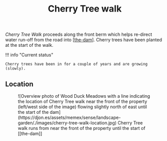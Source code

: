 ﻿---
tags:
- zone
- wood-duck-meadows
- landscape
title: Cherry Tree walk
type: note
---
_Cherry Tree Walk_ proceeds along the front berm which helps re-direct water run-off from the road into [[the-dam]]. Cherry trees have been planted at the start of the walk.

!!! info "Current status"

    Cherry trees have been in for a couple of years and are growing (slowly). 

## Location

<figure markdown>
![Overview photo of Wood Duck Meadows with a line indicating the location of Cherry Tree walk near the front of the property (left/west side of the image) flowing slightly north of east until the start of the dam](https://djon.es/assets/memex/sense/landscape-garden/./images/cherry-tree-walk-location.jpg)
<caption>Cherry Tree walk runs from near the front of the property until the start of [[the-dam]]</caption>
</figure>


[//begin]: # "Autogenerated link references for markdown compatibility"
[the-dam]: the-dam "The Dam"
[//end]: # "Autogenerated link references"